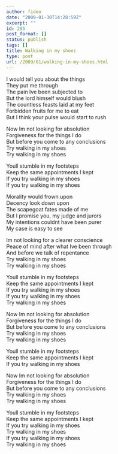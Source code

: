 ```yaml
---
author: fideo
date: "2009-01-30T14:28:59Z"
excerpt: ""
id: 205
post_format: []
status: publish
tags: []
title: Walking in my shoes
type: post
url: /2009/01/walking-in-my-shoes.html
---
```

I would tell you about the things  
They put me through  
The pain Ive been subjected to  
But the lord himself would blush  
The countless feasts laid at my feet  
Forbidden fruits for me to eat  
But I think your pulse would start to rush

Now Im not looking for absolution  
Forgiveness for the things I do  
But before you come to any conclusions  
Try walking in my shoes  
Try walking in my shoes

Youll stumble in my footsteps  
Keep the same appointments I kept  
If you try walking in my shoes  
If you try walking in my shoes

Morality would frown upon  
Decency look down upon  
The scapegoat fates made of me  
But I promise you, my judge and jurors  
My intentions couldnt have been purer  
My case is easy to see

Im not looking for a clearer conscience  
Peace of mind after what Ive been through  
And before we talk of repentance  
Try walking in my shoes  
Try walking in my shoes

Youll stumble in my footsteps  
Keep the same appointments I kept  
If you try walking in my shoes  
If you try walking in my shoes  
Try walking in my shoes

Now Im not looking for absolution  
Forgiveness for the things I do  
But before you come to any conclusions  
Try walking in my shoes  
Try walking in my shoes

Youll stumble in my footsteps  
Keep the same appointments I kept  
If you try walking in my shoes

Now Im not looking for absolution  
Forgiveness for the things I do  
But before you come to any conclusions  
Try walking in my shoes  
Try walking in my shoes

Youll stumble in my footsteps  
Keep the same appointments I kept  
If you try walking in my shoes  
Try walking in my shoes  
If you try walking in my shoes  
Try walking in my shoes
